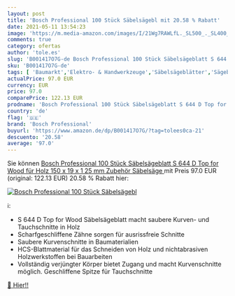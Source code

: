 ```yaml
---
layout: post
title: 'Bosch Professional 100 Stück Säbelsägebl mit 20.58 % Rabatt'
date: 2021-05-11 13:54:23
image: 'https://m.media-amazon.com/images/I/21Wg7RAWLfL._SL500_._SL400_.jpg'
comments: true
category: ofertas
author: 'tole.es'
slug: 'B001417O7G-de Bosch Professional 100 Stück Säbelsägeblatt S 644 D Top...'
sku: 'B001417O7G-de'
tags: [ 'Baumarkt','Elektro- & Handwerkzeuge','Säbelsägeblätter','Sägeblätter','Zubehör für Elektrowerkzeuge','bosch professional', ]
actualPrice: 97.0 EUR
currency: EUR
price: 97.0
comparePrice: 122.13 EUR
prodname: 'Bosch Professional 100 Stück Säbelsägeblatt S 644 D Top for Wood  für Holz  150 x 19 x 1 25 mm  Zubehör Säbelsäge '
country: 'de'
flag: '🇩🇪'
brand: 'Bosch Professional'
buyurl: 'https://www.amazon.de/dp/B001417O7G/?tag=tolees0ca-21'
descuento: '20.58'
average: '97.0'
---
```


Sie können [Bosch Professional 100 Stück Säbelsägeblatt S 644 D Top for Wood  für Holz  150 x 19 x 1 25 mm  Zubehör Säbelsäge ](https://www.amazon.de/dp/B001417O7G/?tag=tolees0ca-21) mit Preis 97.0 EUR (original: 122.13 EUR) 20.58 % Rabatt hier:

[![Bosch Professional 100 Stück Säbelsägebl](https://m.media-amazon.com/images/I/21Wg7RAWLfL._SL500_._SL400_.jpg)](https://www.amazon.de/dp/B001417O7G/?tag=tolees0ca-21)

ℹ️:

- S 644 D Top for Wood Säbelsägeblatt macht saubere Kurven- und Tauchschnitte in Holz
- Scharfgeschliffene Zähne sorgen für ausrissfreie Schnitte
- Saubere Kurvenschnitte in Baumaterialien
- HCS-Blattmaterial für das Schneiden von Holz und nichtabrasiven Holzwerkstoffen bei Bauarbeiten
- Vollständig verjüngter Körper bietet Zugang und macht Kurvenschnitte möglich. Geschliffene Spitze für Tauchschnitte

[🛒 Hier!!](https://www.amazon.de/dp/B001417O7G/?tag=tolees0ca-21)
